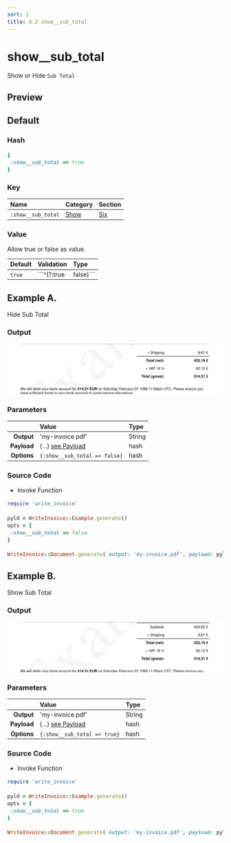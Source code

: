 ```yaml
---
sort: 2
title: A.2 show__sub_total
---
```

# show__sub_total

Show or Hide `Sub Total`


## Preview

<div >
    <canvas id='canvas' search=':show__sub_total' palette='option_detail'></canvas>
</div>
<script src="../assets/js/marker.js"></script>  

 
## Default

### Hash

```ruby
{
 :show__sub_total => true
} 
```

### Key

| **Name** | **Category** | **Section** |
| :--- | :--- | :--- |
| ```:show__sub_total``` |  [Show](./#show) | [Six](/sections/six) |

### Value

Allow true or false as value.

| **Default**| **Validation**| **Type** |
| :--- | :--- | :--- |
| ```true``` | ```^(?:true|false)``` | Boolean |

## Example A.

Hide Sub Total

### Output

<img src="../assets/images/options/show__sub_total--a.png">



### Parameters

| | **Value** | **Type** |
|------:|:------|:------|
| **Output** | 'my-invoice.pdf' | String |
| **Payload** | {...} [see Payload](../payload) | hash |
| **Options** | ```{:show__sub_total => false}``` | hash |


### Source Code

* Invoke Function

```ruby
require 'write_invoice'
 
pyld = WriteInvoice::Example.generate()
opts = {
 :show__sub_total => false
}
 
WriteInvoice::Document.generate( output: 'my-invoice.pdf', payload: pyld, options: opts )

```

## Example B.

Show Sub Total

### Output

<img src="../assets/images/options/show__sub_total--b.png">



### Parameters

| | **Value** | **Type** |
|------:|:------|:------|
| **Output** | 'my-invoice.pdf' | String |
| **Payload** | {...} [see Payload](../payload) | hash |
| **Options** | ```{:show__sub_total => true}``` | hash |


### Source Code

* Invoke Function

```ruby
require 'write_invoice'
 
pyld = WriteInvoice::Example.generate()
opts = {
 :show__sub_total => true
}
 
WriteInvoice::Document.generate( output: 'my-invoice.pdf', payload: pyld, options: opts )

```

